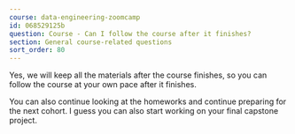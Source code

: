 ```yaml
---
course: data-engineering-zoomcamp
id: 068529125b
question: Course - Can I follow the course after it finishes?
section: General course-related questions
sort_order: 80
---
```


Yes, we will keep all the materials after the course finishes, so you can follow the course at your own pace after it finishes.

You can also continue looking at the homeworks and continue preparing for the next cohort. I guess you can also start working on your final capstone project.

